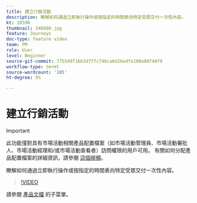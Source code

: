 ```yaml
---
title: 建立行銷活動
description: 瞭解如何通過立即執行操作或按指定的時間表向特定受眾交付一次性內容。
kt: 10590
thumbnail: 346680.jpg
feature: Journeys
doc-type: feature video
team: PM
role: User
level: Beginner
source-git-commit: 775549f16b3d7ffc74bca6d26edfe100a80f46f9
workflow-type: tm+mt
source-wordcount: '105'
ht-degree: 5%

---
```


# 建立行銷活動

>[!IMPORTANT]
>
>此功能僅對具有市場活動相關產品配置檔案（如市場活動管理員、市場活動審批人、市場活動經理和/或市場活動查看者）訪問權限的用戶可用。 有關如何分配產品配置檔案的詳細資訊，請參閱 [這個視頻](/help/set-up-access/access-management.md)。

瞭解如何通過立即執行操作或按指定的時間表向特定受眾交付一次性內容。

>[!VIDEO](https://video.tv.adobe.com/v/346680?quality=12)

請參閱 [產品文檔](https://experienceleague.adobe.com/docs/journey-optimizer/using/campaigns/get-started-with-campaigns.html?lang=en) 的子菜單。
